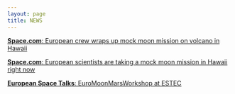 ```yaml
---
layout: page
title: NEWS
---
```


<a href="https://www.space.com/euromoonmars-esa-hi-seas-mock-moon-mission-ending.html"><b>Space.com</b>: European crew wraps up mock moon mission on volcano in Hawaii</a>

<a href="https://www.space.com/mock-moon-mission-euromoonmars-hi-seas-hawaii.html"><b>Space.com</b>: European scientists are taking a mock moon mission in Hawaii right now</a>

<a href="https://spacetalks.net/event/euromoonmars-workshop-at-estec-nordwijk-netherlands/"><b>European Space Talks</b>: EuroMoonMarsWorkshop at ESTEC</a>